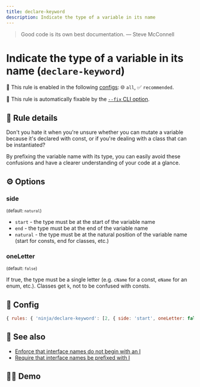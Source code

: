 ```yaml
---
title: declare-keyword
description: Indicate the type of a variable in its name
---
```


<script setup lang="ts">
import CodeEditor from '../../.vitepress/theme/components/code-editor.vue';
import {ruleName, presetConfigs, initialText} from '../../src/sample-code/declare-keyword.js';
</script>

> Good code is its own best documentation. — Steve McConnell

# Indicate the type of a variable in its name (`declare-keyword`)

💼 This rule is enabled in the following [configs](/configs/): 🌐 `all`, ✅
`recommended`.

🔧 This rule is automatically fixable by the
[`--fix` CLI option](https://eslint.org/docs/latest/user-guide/command-line-interface#--fix).

<!-- end auto-generated rule header -->

## 📖 Rule details

Don't you hate it when you're unsure whether you can mutate a variable because
it's declared with const, or if you're dealing with a class that can be
instantiated?

By prefixing the variable name with its type, you can easily avoid these
confusions and have a clearer understanding of your code at a glance.

## ⚙️ Options

### side

<sub>(default: `natural`)</sub>

- `start` - the type must be at the start of the variable name
- `end` - the type must be at the end of the variable name
- `natural` - the type must be at the natural position of the variable name
  (start for consts, end for classes, etc.)

### oneLetter

<sub>(default: `false`)</sub>

If true, the type must be a single letter (e.g. `cName` for a const, `eName` for
an enum, etc.). Classes get `k`, not to be confused with consts.

## 🔧 Config

```js
{ rules: { 'ninja/declare-keyword': [2, { side: 'start', oneLetter: false }] } }
```

## 🔗 See also

- [Enforce that interface names do not begin with an I](https://github.com/typescript-eslint/typescript-eslint/blob/main/packages/eslint-plugin/docs/rules/naming-convention.md#enforce-that-interface-names-do-not-begin-with-an-i)
- [Require that interface names be prefixed with I](https://github.com/bradzacher/eslint-plugin-typescript/blob/master/docs/rules/interface-name-prefix.md)

## 🧑‍💻 Demo

<CodeEditor :rule="ruleName" :text="initialText" :presetConfigs="presetConfigs" />
